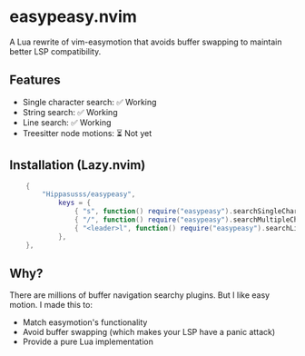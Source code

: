 # easypeasy.nvim

A Lua rewrite of vim-easymotion that avoids buffer swapping to maintain better LSP compatibility.

## Features

- Single character search: ✅ Working
- String search: ✅ Working
- Line search: ✅ Working
- Treesitter node motions: ⏳ Not yet 

## Installation (Lazy.nvim)

```lua
    {
        "Hippasusss/easypeasy",
            keys = {
                { "s", function() require("easypeasy").searchSingleCharacter() end},
                { "/", function() require("easypeasy").searchMultipleCharacters() end}
                { "<leader>l", function() require("easypeasy").searchLines() end}
            },
    },
```

## Why?

There are millions of buffer navigation searchy plugins. But I like easy motion. I made this to:
- Match easymotion's functionality
- Avoid buffer swapping (which makes your LSP have a panic attack)
- Provide a pure Lua implementation

